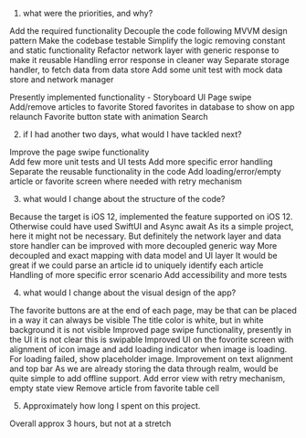 1. what were the priorities, and why?


Add the required functionality
Decouple the code following MVVM design pattern
Make the codebase testable
Simplify the logic removing constant and static functionality
Refactor network layer with generic response to make it reusable
Handling error response in cleaner way
Separate storage handler, to fetch data from data store
Add some unit test with mock data store and network manager

Presently implemented functionality -
Storyboard UI
Page swipe
Add/remove articles to favorite
Stored favorites in database to show on app relaunch
Favorite button state with animation
Search

2. if I had another two days, what would I have tackled next?


Improve the page swipe functionality  
Add few more unit tests and UI tests
Add more specific error handling
Separate the reusable functionality in the code
Add loading/error/empty article or favorite screen where needed with retry mechanism

3. what would I change about the structure of the code?


Because the target is iOS 12, implemented the feature supported on iOS 12. Otherwise could have used SwiftUI and Async await
As its a simple project, here it might not be necessary. But definitely the network layer and data store handler can be improved with more decoupled generic way
More decoupled and exact mapping with data model and UI layer
It would be great if we could parse an article id to uniquely identify each article
Handling of more specific error scenario
Add accessibility and more tests 


4. what would I change about the visual design of the app?


The favorite buttons are at the end of each page, may be that can be placed in a way it can always be visible
The title color is white, but in white background it is not visible
Improved page swipe functionality, presently in the UI it is not clear this is swipable
Improved UI on the fovorite screen with alignment of icon image and add loading indicator when image is loading. For loading failed, show placeholder image.
Improvement on text alignment and top bar
As we are already storing the data through realm, would be quite simple to add offline support. 
Add error view with retry mechanism, empty state view
Remove article from favorite table cell

5. Approximately how long I spent on this project.


Overall approx 3 hours, but not at a stretch 
